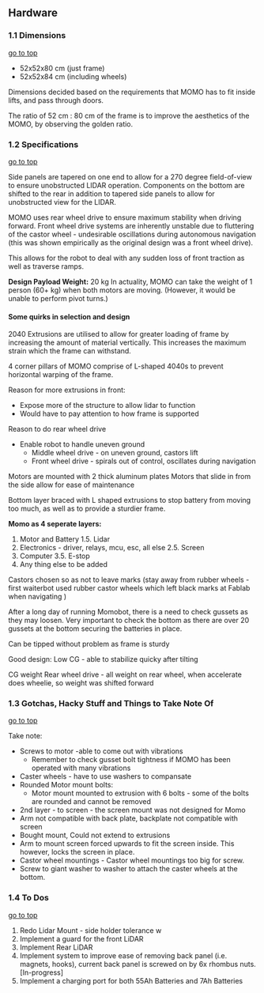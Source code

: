 ## Hardware

### 1.1 Dimensions <a name="1.1"></a>
[go to top](#top)


- 52x52x80 cm (just frame)
- 52x52x84 cm (including wheels)

Dimensions decided based on the requirements that MOMO has to fit inside lifts, and pass through doors. 

The ratio of 52 cm : 80 cm of the frame is to improve the aesthetics of the MOMO, by observing the golden ratio.

### 1.2 Specifications <a name="1.2"></a>
[go to top](#top)

Side panels are tapered on one end to allow for a 270 degree field-of-view to ensure unobstructed LIDAR operation. Components on the bottom are shifted to the rear in addition to tapered side panels to allow for unobstructed view for the LIDAR.

MOMO uses rear wheel drive to ensure maximum stability when driving forward. Front wheel drive systems are inherently unstable due to fluttering of the castor wheel - undesirable oscillations during autonomous navigation (this was shown empirically as the original design was a front wheel drive).

This allows for the robot to deal with any sudden loss of front traction as well as traverse ramps.

**Design Payload Weight:** 20 kg
In actuality, MOMO can take the weight of 1 person (60+ kg) when both motors are moving. (However, it would be unable to perform pivot turns.)

#### Some quirks in selection and design
2040 Extrusions are utilised to allow for greater loading of frame by increasing the amount of material vertically. This increases the maximum strain which the frame can withstand.

4 corner pillars of MOMO comprise of L-shaped 4040s to prevent horizontal warping of the frame.

Reason for more extrusions in front:
- Expose more of the structure to allow lidar to function
- Would have to pay attention to how frame is supported 

Reason to do rear wheel drive
- Enable robot to handle uneven ground
    - Middle wheel drive - on uneven ground, castors lift
    - Front wheel drive - spirals out of control, oscillates during navigation

Motors are mounted with 2 thick aluminum plates
Motors that slide in from the side allow for ease of maintenance

Bottom layer braced with L shaped extrusions to stop battery from moving too much, as well as to provide a sturdier frame.

**Momo as 4 seperate layers:**

1. Motor and Battery
1.5. Lidar
2. Electronics - driver, relays, mcu, esc, all else
2.5. Screen
3. Computer
3.5. E-stop
4. Any thing else to be added

Castors chosen so as not to leave marks (stay away from rubber wheels -  first waiterbot used rubber castor wheels which left black marks at Fablab when navigating )

After a long day of running Momobot, there is a need to check gussets as they may loosen. Very important to check the bottom as there are over 20 gussets at the bottom securing the batteries in place.

Can be tipped without problem as frame is sturdy

Good design: 
Low CG - able to stabilize quicky after tilting

CG weight
Rear wheel drive - all weight on rear wheel, when accelerate does wheelie, so weight was shifted forward

### 1.3 Gotchas, Hacky Stuff and Things to Take Note Of <a name="1.3"></a>
[go to top](#top)


Take note:
- Screws to motor -able to come out with vibrations
    - Remember to check gusset bolt tightness if MOMO has been operated with many vibrations 
- Caster wheels - have to use washers to compansate
- Rounded Motor mount bolts:
    - Motor mount mounted to extrusion with 6 bolts - some of the bolts are rounded and cannot be removed
- 2nd layer - to screen - the screen mount was not designed for Momo
- Arm not compatible with back plate, backplate not compatible with screen
- Bought mount, Could not extend to extrusions
- Arm to mount screen forced upwards to fit the screen inside. This however, locks the screen in place.
- Castor wheel mountings - Castor wheel mountings too big for screw.
- Screw to giant washer to washer to attach the caster wheels at the bottom. 
### 1.4 To Dos <a name="1.4"></a>
[go to top](#top)

1. Redo Lidar Mount - side holder tolerance w
2. Implement a guard for the front LiDAR
3. Implement Rear LiDAR
4. Implement system to improve ease of removing back panel (i.e. magnets, hooks), current back panel is screwed on by 6x rhombus nuts. [In-progress]
5. Implement a charging port for both 55Ah Batteries and 7Ah Batteries